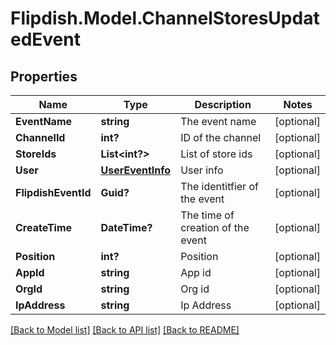 # Flipdish.Model.ChannelStoresUpdatedEvent
## Properties

Name | Type | Description | Notes
------------ | ------------- | ------------- | -------------
**EventName** | **string** | The event name | [optional] 
**ChannelId** | **int?** | ID of the channel | [optional] 
**StoreIds** | **List&lt;int?&gt;** | List of store ids | [optional] 
**User** | [**UserEventInfo**](UserEventInfo.md) | User info | [optional] 
**FlipdishEventId** | **Guid?** | The identitfier of the event | [optional] 
**CreateTime** | **DateTime?** | The time of creation of the event | [optional] 
**Position** | **int?** | Position | [optional] 
**AppId** | **string** | App id | [optional] 
**OrgId** | **string** | Org id | [optional] 
**IpAddress** | **string** | Ip Address | [optional] 

[[Back to Model list]](../README.md#documentation-for-models) [[Back to API list]](../README.md#documentation-for-api-endpoints) [[Back to README]](../README.md)

